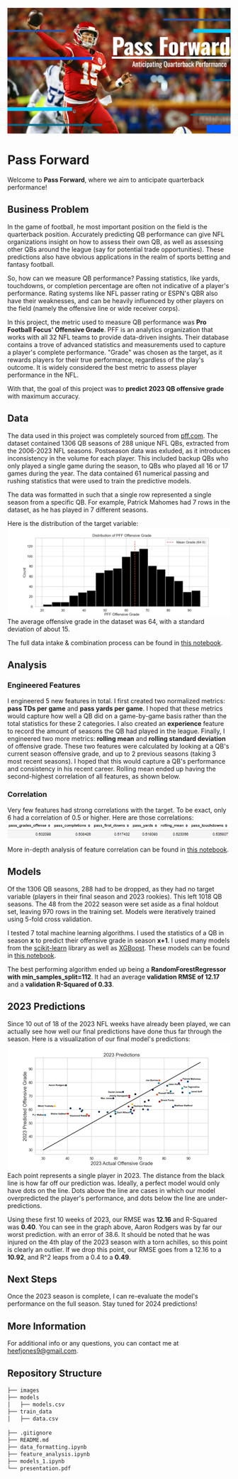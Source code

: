 ![](./images/slide_1.PNG)

# Pass Forward
Welcome to __Pass Forward__, where we aim to anticipate quarterback performance!

## Business Problem
In the game of football, he most important position on the field is the quarterback position. Accurately predicting QB performance can give NFL organizations insight on how to assess their own QB, as well as assessing other QBs around the league (say for potential trade opportunities). These predictions also have obvious applications in the realm of sports betting and fantasy football.

So, how can we measure QB performance? Passing statistics, like yards, touchdowns, or completion percentage are often not indicative of a player's performance. Rating systems like NFL passer rating or ESPN's QBR also have their weaknesses, and can be heavily influenced by other players on the field (namely the offensive line or wide receiver corps).

In this project, the metric used to measure QB performance was __Pro Football Focus' Offensive Grade__. PFF is an analytics organization that works with all 32 NFL teams to provide data-driven insights. Their database contains a trove of advanced statistics and measurements used to capture a player's complete performance. "Grade" was chosen as the target, as it rewards players for their true performance, regardless of the play's outcome. It is widely considered the best metric to assess player performance in the NFL. 

With that, the goal of this project was to __predict 2023 QB offensive grade__ with maximum accuracy.

## Data
The data used in this project was completely sourced from [pff.com](pff.com). The dataset contained 1306 QB seasons of 288 unique NFL QBs, extracted from the 2006-2023 NFL seasons. Postseason data was exluded, as it introduces inconsistency in the volume for each player. This included backup QBs who only played a single game during the season, to QBs who played all 16 or 17 games during the year. The data contained 61 numerical passing and rushing statistics that were used to train the predictive models. 

The data was formatted in such that a single row represented a single season from a specific QB. For example, Patrick Mahomes had 7 rows in the dataset, as he has played in 7 different seasons.

Here is the distribution of the target variable:
![](./images/target_dist.png)
The average offensive grade in the dataset was 64, with a standard deviation of about 15.

The full data intake & combination process can be found in [this notebook](./data_formatting.ipynb).

## Analysis
### Engineered Features
I engineered 5 new features in total. I first created two normalized metrics: __pass TDs per game__ and __pass yards per game__. I hoped that these metrics would capture how well a QB did on a game-by-game basis rather than the total statistics for these 2 categories. I also created an __experience__ feature to record the amount of seasons the QB had played in the league. Finally, I engineered two more metrics: __rolling mean__ and __rolling standard deviation__ of offensive grade. These two features were calculated by looking at a QB's current season offensive grade, and up to 2 previous seasons (taking 3 most recent seasons). I hoped that this would capture a QB's performance and consistency in his recent career. Rolling mean ended up having the second-highest correlation of all features, as shown below.

### Correlation
Very few features had strong correlations with the target. To be exact, only 6 had a correlation of 0.5 or higher. Here are those correlations:
![](./images/top_6_corrs.PNG)

More in-depth analysis of feature correlation can be found in [this notebook](./feature_analysis.ipynb).

## Models
Of the 1306 QB seasons, 288 had to be dropped, as they had no target variable (players in their final season and 2023 rookies). This left 1018 QB seasons. The 48 from the 2022 season were set aside as a final holdout set, leaving 970 rows in the training set. Models were iteratively trained using 5-fold cross validation. 

I tested 7 total machine learning algorithms. I used the statistics of a QB in season __x__ to predict their offensive grade in season __x+1__. I used many models from the [scikit-learn](https://scikit-learn.org/stable/) library as well as [XGBoost](https://xgboost.readthedocs.io/en/stable/). These models can be found in [this notebook](./models_1).

The best performing algorithm ended up being a __RandomForestRegressor with min_samples_split=112__. It had an average __validation RMSE of 12.17__ and a __validation R-Squared of 0.33__.

## 2023 Predictions
Since 10 out of 18 of the 2023 NFL weeks have already been played, we can actually see how well our final predictions have done thus far through the season. Here is a visualization of our final model's predictions:
![](./images/preds.png)
Each point represents a single player in 2023. The distance from the black line is how far off our prediction was. Ideally, a perfect model would only have dots on the line. Dots above the line are cases in which our model overpredicted the player's performance, and dots below the line are under-predictions.

Using these first 10 weeks of 2023, our RMSE was __12.16__ and R-Squared was __0.40__. You can see in the graph above, Aaron Rodgers was by far our worst prediction. with an error of 38.6. It should be noted that he was injured on the 4th play of the 2023 season with a torn achilles, so this point is clearly an outlier. If we drop this point, our RMSE goes from a 12.16 to a __10.92__, and R^2 leaps from a 0.4 to a __0.49__.

## Next Steps
Once the 2023 season is complete, I can re-evaluate the model's performance on the full season. Stay tuned for 2024 predictions!

## More Information
For additional info or any questions, you can contact me at heefjones9@gmail.com.

## Repository Structure

```
├── images
├── models
│   ├── models.csv
├── train_data
│   ├── data.csv

├── .gitignore
├── README.md
├── data_formatting.ipynb
├── feature_analysis.ipynb
├── models_1.ipynb
└── presentation.pdf
```
